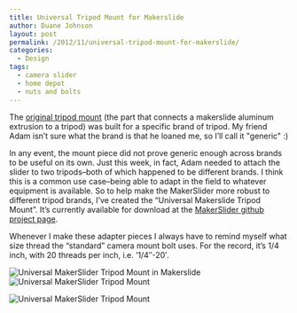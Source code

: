 ```yaml
---
title: Universal Tripod Mount for Makerslide
author: Duane Johnson
layout: post
permalink: /2012/11/universal-tripod-mount-for-makerslide/
categories:
  - Design
tags:
  - camera slider
  - home depot
  - nuts and bolts
---
```


The [original tripod mount][1] (the part that connects a makerslide aluminum extrusion to a tripod) was built for a specific brand of tripod. My friend Adam isn’t sure what the brand is that he loaned me, so I’ll call it "generic" :)

 [1]: https://github.com/canadaduane/MakerSlider/blob/8119eab63e5cfb2be082ed0bd284f20de66ba120/tripod_mount.scad

In any event, the mount piece did not prove generic enough across brands to be useful on its own. Just this week, in fact, Adam needed to attach the slider to two tripods–both of which happened to be different brands. I think this is a common use case–being able to adapt in the field to whatever equipment is available. So to help make the MakerSlider more robust to different tripod brands, I’ve created the “Universal Makerslide Tripod Mount”. It’s currently available for download at the [MakerSlider github project page][3].

 [3]: https://github.com/canadaduane/MakerSlider

Whenever I make these adapter pieces I always have to remind myself what size thread the “standard” camera mount bolt uses. For the record, it’s 1/4 inch, with 20 threads per inch, i.e. ’1/4″-20′.

![][4] 
![][5]

![][6]

 [4]: https://www.dropbox.com/s/72lp0ztl8pfd0kd/2012-11-28-tripod-mount-universal-3.jpg?dl=1 "Universal MakerSlider Tripod Mount in Makerslide"
 [5]: https://www.dropbox.com/s/qxtgpu9l2av5v5d/2012-11-28-tripod-mount-universal.jpg?dl=1 "Universal MakerSlider Tripod Mount"
 [6]: https://www.dropbox.com/s/371j1sd8ypuszhe/2012-11-28-universal-tripod-mount.jpg?dl=1 "Universal MakerSlider Tripod Mount"